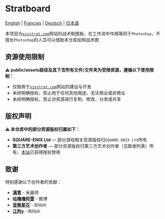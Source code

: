 # Stratboard

[English](./README_en.md) | [Français](./README_fr.md) | [Deutsch](./README_de.md) | [日本語](./README_ja.md)

本项目为[`xivstrat.com`](https://xivstrat.com)网站的战术制图板，在工作流中作用等同于`Photoshop`，不擅长`Photoshop`的人员可以借助本仓库绘制战术图

## 资源使用限制

**⚠️ public/assets路径及其下含所有文件/文件夹为受限资源，遵循以下使用限制：**

- 仅限用于[`xivstrat.com`](https://xivstrat.com)网站的建设与开发
- 未经明确授权，禁止用于任何其他用途，无论商业或非商业
- 未经明确授权，禁止对资源进行复制、修改、分发或共享

## 版权声明

**⚠️ 本仓库中的部分资源版权归属如下：**

- **SQUARE-ENIX Ltd** — 部分游戏相关资源版权归`SQUARE-ENIX Ltd`所有
- **第三方艺术创作者** — 部分资源版权归第三方艺术创作者（见致谢列表）所有，[本站](https://xivstrat.com)已获得授权使用

## 致谢

特别感谢以下创作者的贡献：

- [**漓青**](https://www.mihuashi.com/profiles/81270) - 米画师
- [**咕噜噜阿雪**](https://weibo.com/u/2251298575) - 微博
- [**音無星花**](https://space.bilibili.com/351806141) - Bilibili
- [**江昀y**](https://space.bilibili.com/14540235) - Bilibili
